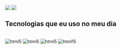 <img src="https://github-readme-stats.vercel.app/api?username=ErikVargas654&show_icons=true&count_private=true&theme=radical">

<img src="https://github-readme-stats.vercel.app/api/top-langs/?username=ErikVargas654&show_icons=true&count_private=true&theme=radical&layout=compact" >

## Tecnologias que eu uso no meu dia

<div style="display: inline_block"><br/>
    <img align="center" alt="html5" src="https://img.shields.io/badge/HTML5-E34F26?style=for-the-badge&logo=html5&logoColor=white" />
    <img align="center" alt="html5" src="https://img.shields.io/badge/CSS3-1572B6?style=for-the-badge&logo=css3&logoColor=white" />
    <img align="center" alt="html5" src="https://img.shields.io/badge/JavaScript-323330?style=for-the-badge&logo=javascript&logoColor=F7DF1E" />
    <img align="center" alt="html15" src="https://img.shields.io/badge/Java-ED8B00?style=for-the-badge&logo=openjdk&logoColor=white"/>
</div>
